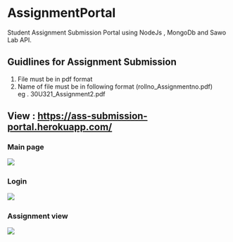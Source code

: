 # AssignmentPortal
Student Assignment Submission Portal using NodeJs , MongoDb and Sawo Lab API.

## Guidlines for Assignment Submission
1) File must be in pdf format<br>
2) Name of file must be in following format (rollno_Assignmentno.pdf)<br>
eg . 30U321_Assignment2.pdf

## View : https://ass-submission-portal.herokuapp.com/
### Main page
<img src="https://user-images.githubusercontent.com/52134154/134192547-1bcb78eb-fa5b-41f9-92d5-de977503ce86.png"/>&emsp;&emsp;
### Login
<img src="https://user-images.githubusercontent.com/52134154/134192526-b8e677b5-6a60-4d0d-9e92-d8bf139ac197.png"/>&emsp;&emsp;
### Assignment view
<img src="https://user-images.githubusercontent.com/52134154/134192563-77b29085-3f4f-4e91-86aa-194069a2143b.png" />
